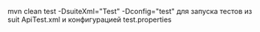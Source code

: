 mvn clean test -DsuiteXml="Test" -Dconfig="test" 
для запуска тестов из suit ApiTest.xml и конфигурацией test.properties


